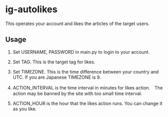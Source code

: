 # ig-autolikes
This operates your account and likes the articles of the target users.

## Usage
1. Set USERNAME, PASSWORD in main.py to login to your account.

2. Set TAG. This is the target tag for likes.

3. Set TIMEZONE. This is the time difference between your country and UTC. If you are Japanese TIMEZONE is 9.

4. ACTION_INTERVAL is the time interval in minutes for likes action.　The action may be banned by the site with too small time interval.

5. ACTION_HOUR is the hour that the likes action runs. You can change it as you like.
